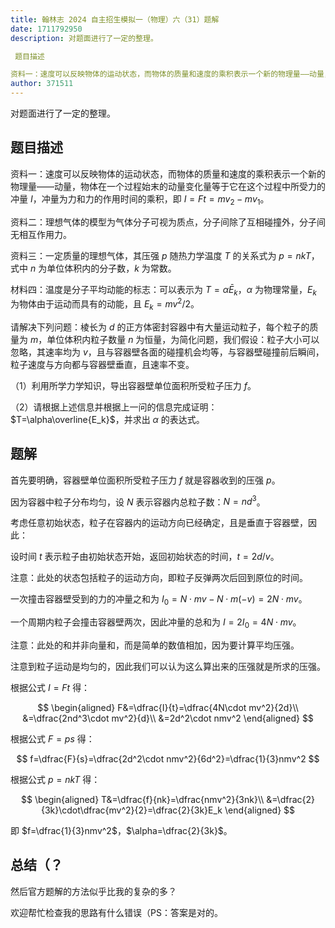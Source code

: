 ```yaml
---
title: 翰林志 2024 自主招生模拟一（物理）六（31）题解
date: 1711792950
description: 对题面进行了一定的整理。

 题目描述

资料一：速度可以反映物体的运动状态，而物体的质量和速度的乘积表示一个新的物理量——动量，物体在一个过程始末的动量变化量等于它在这个过程中所受力的冲量 I，冲量为力和力的作用时间的乘积，即 IFtmv
author: 371511
---
```


对题面进行了一定的整理。

## 题目描述

资料一：速度可以反映物体的运动状态，而物体的质量和速度的乘积表示一个新的物理量——动量，物体在一个过程始末的动量变化量等于它在这个过程中所受力的冲量 $I$，冲量为力和力的作用时间的乘积，即 $I=Ft=mv_2-mv_1$。

资料二：理想气体的模型为气体分子可视为质点，分子间除了互相碰撞外，分子间无相互作用力。

资料三：一定质量的理想气体，其压强 $p$ 随热力学温度 $T$ 的关系式为 $p=nkT$，式中 $n$ 为单位体积内的分子数，$k$ 为常数。

材料四：温度是分子平均动能的标志：可以表示为 $T=\alpha\bar{E}_k$，$\alpha$ 为物理常量，$E_k$ 为物体由于运动而具有的动能，且 $E_k=mv^2/2$。

请解决下列问题：棱长为 $d$ 的正方体密封容器中有大量运动粒子，每个粒子的质量为 $m$，单位体积内粒子数量 $n$ 为恒量，为简化问题，我们假设：粒子大小可以忽略，其速率均为 $v$，且与容器壁各面的碰撞机会均等，与容器壁碰撞前后瞬间，粒子速度与方向都与容器壁垂直，且速率不变。

（1）利用所学力学知识，导出容器壁单位面积所受粒子压力 $f$。

（2）请根据上述信息并根据上一问的信息完成证明：$T=\alpha\overline{E_k}$，并求出 $\alpha$ 的表达式。

## 题解

首先要明确，容器壁单位面积所受粒子压力 $f$ 就是容器收到的压强 $p$。

因为容器中粒子分布均匀，设 $N$ 表示容器内总粒子数：$N=nd^3$。

考虑任意初始状态，粒子在容器内的运动方向已经确定，且是垂直于容器壁，因此：

设时间 $t$ 表示粒子由初始状态开始，返回初始状态的时间，$t=2d/v$。

注意：此处的状态包括粒子的运动方向，即粒子反弹两次后回到原位的时间。

一次撞击容器壁受到的力的冲量之和为 $I_0=N\cdot mv-N\cdot m(-v)=2N\cdot mv$。

一个周期内粒子会撞击容器壁两次，因此冲量的总和为 $I=2I_0=4N\cdot mv$。

注意：此处的和并非向量和，而是简单的数值相加，因为要计算平均压强。

注意到粒子运动是均匀的，因此我们可以认为这么算出来的压强就是所求的压强。

根据公式 $I=Ft$ 得：

$$
\begin{aligned}
F&=\dfrac{I}{t}=\dfrac{4N\cdot mv^2}{2d}\\
&=\dfrac{2nd^3\cdot mv^2}{d}\\
&=2d^2\cdot nmv^2
\end{aligned}
$$

根据公式 $F=ps$ 得：

$$
f=\dfrac{F}{s}=\dfrac{2d^2\cdot nmv^2}{6d^2}=\dfrac{1}{3}nmv^2
$$

根据公式 $p=nkT$ 得：

$$
\begin{aligned}
T&=\dfrac{f}{nk}=\dfrac{nmv^2}{3nk}\\
&=\dfrac{2}{3k}\cdot\dfrac{mv^2}{2}=\dfrac{2}{3k}E_k
\end{aligned}
$$

即 $f=\dfrac{1}{3}nmv^2$，$\alpha=\dfrac{2}{3k}$。

## 总结（？

然后官方题解的方法似乎比我的复杂的多？

欢迎帮忙检查我的思路有什么错误（PS：答案是对的。
